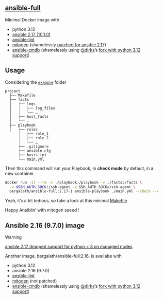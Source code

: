 ## [ansible-full](https://hub.docker.com/r/bergalath/ansible-full)

Minimal Docker image with

- python 3.12
- [ansible 2.17 (10.1.0)](https://docs.ansible.com/ansible/latest/)
- [ansible-lint](https://ansible.readthedocs.io/projects/lint/)
- [mitogen](https://mitogen.networkgenomics.com/ansible_detailed.html) (shamelessly [patched for ansible 2.17](https://github.com/mitogen-hq/mitogen/pull/1082))
- [ansible-cmdb](https://github.com/fboender/ansible-cmdb) (shamelessly using [@dirks](https://github.com/dirks)’s [fork with python 3.12 support](https://github.com/dirks/ansible-cmdb/tree/replace-imp))

## Usage

Considering the [`example`](example) folder

```
project
  ├── Makefile
  ├── facts
  │   ├── logs
  │   │   ├── log_files
  │   │   └── …
  │   ├── host_facts
  │   └── …
  ├── playbook
  ┊   ├── roles
      │   ├── role_1
      │   ├── role_2
      │   └── …
      ├── .gitignore
      ├── ansible.cfg
      ├── hosts.ini
      └── main.yml
```

Then this command will run your Playbook, in **check mode** by default, in a new container

```bash
docker run -it --rm -v ./playbook:/playbook -v ./facts:/facts \
  -v $SSH_AUTH_SOCK:/ssh-agent -e SSH_AUTH_SOCK=/ssh-agent \
  bergalath/ansible-full:2.17-1 ansible-playbook ./main.yml --check --diff
```

Yeah, it’s a bit tedious, so take a look at this minimal [Makefile](example/Makefile)

Happy Ansiblin’ with mitogen speed !

## Ansible 2.16 (9.7.0) image

> [!WARNING]
> [ansible 2.17 dropped support for python < 3 on managed nodes](https://docs.ansible.com/ansible/latest/reference_appendices/release_and_maintenance.html#ansible-core-support-matrix)

Another image, bergalath/ansible-full:2.16, is availabe with

- python 3.12
- ansible 2.16 (9.7.0)
- [ansible-lint](https://ansible.readthedocs.io/projects/lint/)
- [mitogen](https://mitogen.networkgenomics.com/ansible_detailed.html) (not patched)
- [ansible-cmdb](https://github.com/fboender/ansible-cmdb) (shamelessly using [@dirks](https://github.com/dirks)’s [fork with python 3.12 support](https://github.com/dirks/ansible-cmdb/tree/replace-imp))
